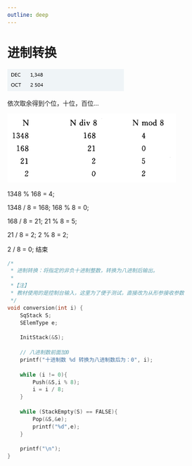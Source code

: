 ```yaml
---
outline: deep
---
```


# 进制转换

![image-20231120150107864](./assets/image-20231120150107864.png)

依次取余得到个位，十位，百位...

![image-20231120150208145](./assets/image-20231120150208145.png)

1348 % 168 = 4; 

1348 / 8 = 168;  168 % 8 = 0;

168 / 8 = 21;   21 % 8 = 5;

21 / 8 = 2;  2 % 8 = 2;

2 / 8 = 0; 结束

```c
/*
 * 进制转换：将指定的非负十进制整数，转换为八进制后输出。
 *
 *【注】
 * 教材使用的是控制台输入，这里为了便于测试，直接改为从形参接收参数
 */
void conversion(int i) {
    SqStack S;
    SElemType e;

    InitStack(&S);

    // 八进制数前面加0
    printf("十进制数 %d 转换为八进制数后为：0", i);

    while (i != 0){
        Push(&S,i % 8);
        i = i / 8;
    }

    while (StackEmpty(S) == FALSE){
        Pop(&S,&e);
        printf("%d",e);
    }

    printf("\n");
}
```
